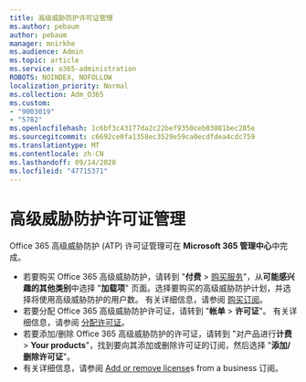 ```yaml
---
title: 高级威胁防护许可证管理
ms.author: pebaum
author: pebaum
manager: mnirkhe
ms.audience: Admin
ms.topic: article
ms.service: o365-administration
ROBOTS: NOINDEX, NOFOLLOW
localization_priority: Normal
ms.collection: Adm_O365
ms.custom:
- "9003019"
- "5782"
ms.openlocfilehash: 1c6bf3c43177da2c22bef9350ceb03081bec285e
ms.sourcegitcommit: c6692ce0fa1358ec3529e59ca0ecdfdea4cdc759
ms.translationtype: MT
ms.contentlocale: zh-CN
ms.lasthandoff: 09/14/2020
ms.locfileid: "47715371"
---
```

# <a name="advanced-threat-protection-license-management"></a>高级威胁防护许可证管理

Office 365 高级威胁防护 (ATP) 许可证管理可在  **Microsoft 365 管理中心**中完成。

- 若要购买 Office 365 高级威胁防护，请转到 "**付费**  >  [购买服务](https://go.microsoft.com/fwlink/p/?linkid=868433)"，从**可能感兴趣的其他类别**中选择 "**加载项**" 页面。选择要购买的高级威胁防护计划，并选择将使用高级威胁防护的用户数。 有关详细信息，请参阅 [购买订阅](https://docs.microsoft.com/microsoft-365/commerce/subscriptions/upgrade-to-different-plan)。
- 若要分配 Office 365 高级威胁防护许可证，请转到 "**帐单**  >  **许可证**"。 有关详细信息，请参阅  [分配许可证](https://docs.microsoft.com/microsoft-365/admin/manage/assign-licenses-to-users)。  
- 若要添加/删除 Office 365 高级威胁防护的许可证，请转到 "对产品进行**计费**  >  **Your products**"，找到要向其添加或删除许可证的订阅，然后选择 "**添加/删除许可证**"。  
- 有关详细信息，请参阅 [Add or remove license](https://docs.microsoft.com/microsoft-365/commerce/licenses/buy-licenses?view=o365-worldwide#add-or-remove-licenses-for-your-business-subscription)s from a business 订阅。
